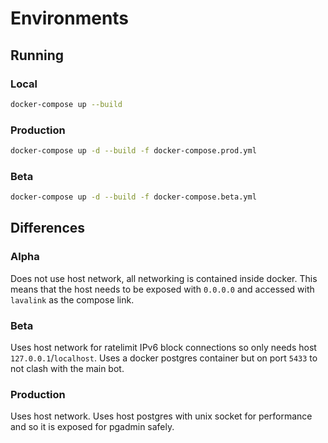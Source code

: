 # Environments

## Running

### Local

```bash
docker-compose up --build
```

### Production

```bash
docker-compose up -d --build -f docker-compose.prod.yml
```

### Beta

```bash
docker-compose up -d --build -f docker-compose.beta.yml
```

## Differences

### Alpha

Does not use host network, all networking is contained inside docker. This means that the host needs to be exposed with `0.0.0.0` and accessed with `lavalink` as the compose link.

### Beta

Uses host network for ratelimit IPv6 block connections so only needs host `127.0.0.1`/`localhost`. Uses a docker postgres container but on port `5433` to not clash with the main bot.

### Production

Uses host network. Uses host postgres with unix socket for performance and so it is exposed for pgadmin safely.
